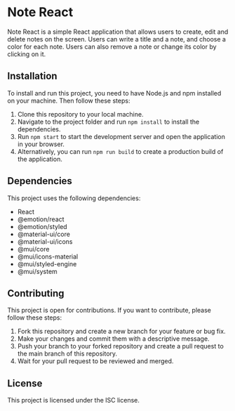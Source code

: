 # Note React

Note React is a simple React application that allows users to create, edit and delete notes on the screen. Users can write a title and a note, and choose a color for each note. Users can also remove a note or change its color by clicking on it.

## Installation

To install and run this project, you need to have Node.js and npm installed on your machine. Then follow these steps:

1. Clone this repository to your local machine.
2. Navigate to the project folder and run `npm install` to install the dependencies.
3. Run `npm start` to start the development server and open the application in your browser.
4. Alternatively, you can run `npm run build` to create a production build of the application.

## Dependencies

This project uses the following dependencies:

- React
- @emotion/react
- @emotion/styled
- @material-ui/core
- @material-ui/icons
- @mui/core
- @mui/icons-material
- @mui/styled-engine
- @mui/system

## Contributing

This project is open for contributions. If you want to contribute, please follow these steps:

1. Fork this repository and create a new branch for your feature or bug fix.
2. Make your changes and commit them with a descriptive message.
3. Push your branch to your forked repository and create a pull request to the main branch of this repository.
4. Wait for your pull request to be reviewed and merged.

## License

This project is licensed under the ISC license.
